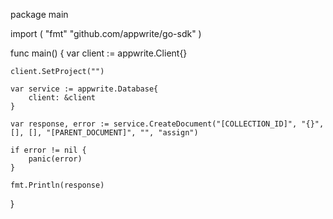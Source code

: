 package main

import (
    "fmt"
    "github.com/appwrite/go-sdk"
)

func main() {
    var client := appwrite.Client{}

    client.SetProject("")

    var service := appwrite.Database{
        client: &client
    }

    var response, error := service.CreateDocument("[COLLECTION_ID]", "{}", [], [], "[PARENT_DOCUMENT]", "", "assign")

    if error != nil {
        panic(error)
    }

    fmt.Println(response)
}